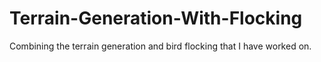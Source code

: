 # Terrain-Generation-With-Flocking
Combining the terrain generation and bird flocking that I have worked on.
